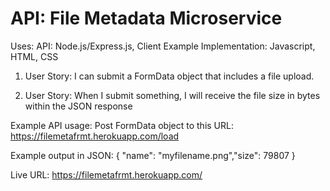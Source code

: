 # API: File Metadata Microservice

Uses: API: Node.js/Express.js,  Client Example Implementation: Javascript, HTML, CSS

1. User Story: I can submit a FormData object that includes a file upload.

2. User Story: When I submit something, I will receive the file size in bytes within the JSON response

Example API usage:
Post FormData object to this URL: https://filemetafrmt.herokuapp.com/load

Example output in JSON:
{ "name": "myfilename.png","size": 79807 }


Live URL: https://filemetafrmt.herokuapp.com/
